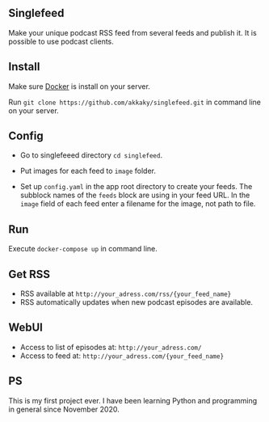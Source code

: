 ## Singlefeed
Make your unique podcast RSS feed from several feeds and publish it. It is possible to use podcast clients.

## Install 
Make sure [Docker](https://www.docker.com/) is install on your server.

Run `git clone https://github.com/akkaky/singlefeed.git` in command line on your server.

## Config
- Go to singlefeeed directory `cd singlefeed`.

- Put images for each feed to `image` folder. 

- Set up `config.yaml` in the app root directory to create your feeds. 
  The subblock names of the `feeds` block are using in your feed URL. 
  In the `image` field of each feed enter a filename for the image, not path to file.

## Run
Execute `docker-compose up` in command line.

## Get RSS
- RSS available at `http://your_adress.com/rss/{your_feed_name}`
- RSS automatically updates when new podcast episodes are available.

## WebUI
- Access to list of episodes at: `http://your_adress.com/`
- Access to feed at: `http://your_adress.com/{your_feed_name}`

## PS
This is my first project ever. I have been learning Python and programming in general since November 2020.
